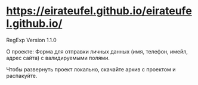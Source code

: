 # https://eirateufel.github.io/eirateufel.github.io/

RegExp Version 1.1.0

О проекте:
Форма для отправки личных данных (имя, телефон, имейл, адрес сайта) с валидируемыми полями.


Чтобы развернуть проект локально, скачайте архив с проектом и распакуйте.